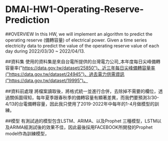 # DMAI-HW1-Operating-Reserve-Prediction

##OVERVIEW
In this HW, we will implement an algorithm to predict the operating reserve (備轉容量) of electrical power. Given a time series electricity data to predict the value of the operating reserve value of each day during 2022/03/30 ~ 2022/04/13. 


##資料集
使用的資料集是來自台電所提供的台灣電力公司_本年度每日尖峰備轉容量率("https://data.gov.tw/dataset/25850")、近三年每日尖峰備轉容量率("https://data.gov.tw/dataset/24945")、過去電力供需資訊("https://data.gov.tw/dataset/19995")。

##資料前處理
將檔案讀取後，將格式統一並進行合併，去除掉不需要的欄位，透過關係圖得知，每年夏季跟春秋季的備轉容量有顯著差異，而我們要預測3/30-4/13的台電備轉容量，因此我只使用了2019-2022年中每年的1-4月做模型的訓練。

##模型
有測試過的模型包含LSTM、ARIMA、以及Prophet 三種模型，LSTM以及ARIMA經測試後的效果不佳，因此最後採用FACEBOOK所開發的Prophet model作為訓練模型，
